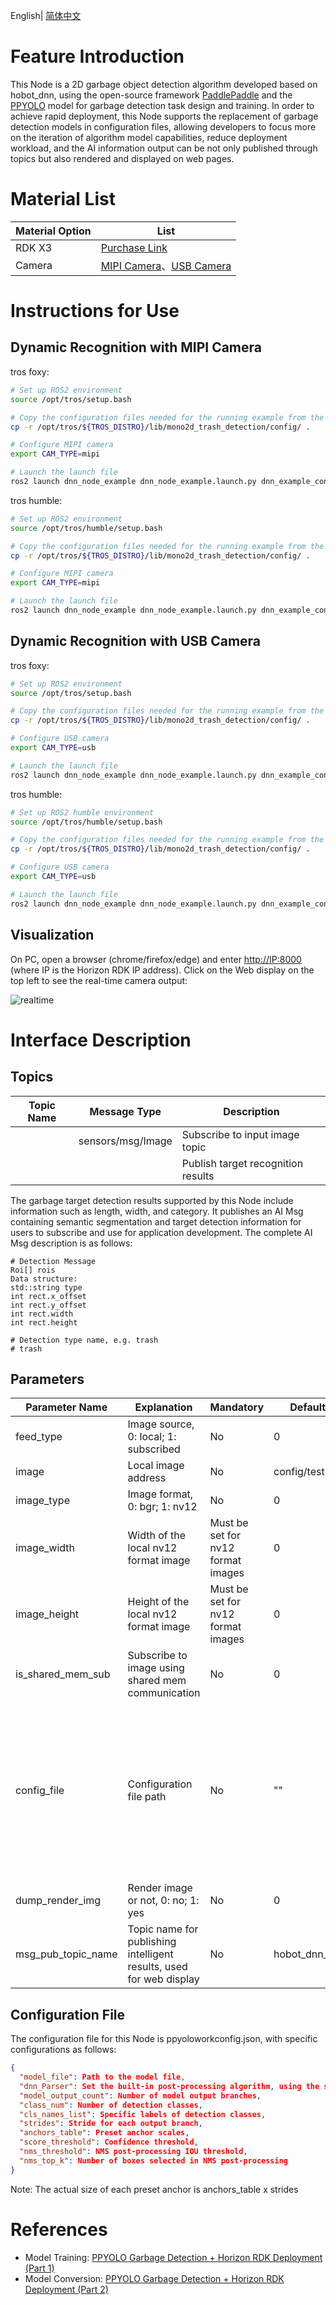English| [简体中文](./README_cn.md)

# Feature Introduction

This Node is a 2D garbage object detection algorithm developed based on hobot_dnn, using the open-source framework [PaddlePaddle](https://github.com/PaddlePaddle/PaddleDetection.git) and the [PPYOLO](https://github.com/PaddlePaddle/PaddleDetection/tree/release/2.5) model for garbage detection task design and training. In order to achieve rapid deployment, this Node supports the replacement of garbage detection models in configuration files, allowing developers to focus more on the iteration of algorithm model capabilities, reduce deployment workload, and the AI information output can be not only published through topics but also rendered and displayed on web pages.



# Material List
| Material Option    | List      |
| ------- | ------------ |
| RDK X3  | [Purchase Link](https://developer.horizon.ai/sunrise) |
| Camera | [MIPI Camera](https://github.com/HorizonRDK/hobot_mipi_cam)、[USB Camera](https://github.com/HorizonRDK/hobot_usb_cam) |



# Instructions for Use

## Dynamic Recognition with MIPI Camera

tros foxy:
```bash
# Set up ROS2 environment
source /opt/tros/setup.bash

# Copy the configuration files needed for the running example from the tros installation path.
cp -r /opt/tros/${TROS_DISTRO}/lib/mono2d_trash_detection/config/ .

# Configure MIPI camera
export CAM_TYPE=mipi

# Launch the launch file
ros2 launch dnn_node_example dnn_node_example.launch.py dnn_example_config_file:=config/ppyoloworkconfig.json dnn_example_msg_pub_topic_name:=ai_msg_mono2d_trash_detection dnn_example_image_width:=1920 dnn_example_image_height:=1080
```

tros humble:
```bash
# Set up ROS2 environment
source /opt/tros/humble/setup.bash

# Copy the configuration files needed for the running example from the tros installation path.
cp -r /opt/tros/${TROS_DISTRO}/lib/mono2d_trash_detection/config/ .

# Configure MIPI camera
export CAM_TYPE=mipi

# Launch the launch file
ros2 launch dnn_node_example dnn_node_example.launch.py dnn_example_config_file:=config/ppyoloworkconfig.json dnn_example_msg_pub_topic_name:=ai_msg_mono2d_trash_detection dnn_example_image_width:=1920 dnn_example_image_height:=1080
```

## Dynamic Recognition with USB Camera

tros foxy:
```bash
# Set up ROS2 environment
source /opt/tros/setup.bash

# Copy the configuration files needed for the running example from the tros installation path.
cp -r /opt/tros/${TROS_DISTRO}/lib/mono2d_trash_detection/config/ .

# Configure USB camera
export CAM_TYPE=usb

# Launch the launch file
ros2 launch dnn_node_example dnn_node_example.launch.py dnn_example_config_file:=config/ppyoloworkconfig.json dnn_example_msg_pub_topic_name:=ai_msg_mono2d_trash_detection dnn_example_image_width:=1920 dnn_example_image_height:=1080
``````

tros humble:
```bash
# Set up ROS2 humble environment
source /opt/tros/humble/setup.bash

# Copy the configuration files needed for the running example from the tros installation path.
cp -r /opt/tros/${TROS_DISTRO}/lib/mono2d_trash_detection/config/ .

# Configure USB camera
export CAM_TYPE=usb

# Launch the launch file
ros2 launch dnn_node_example dnn_node_example.launch.py dnn_example_config_file:=config/ppyoloworkconfig.json dnn_example_msg_pub_topic_name:=ai_msg_mono2d_trash_detection dnn_example_image_width:=1920 dnn_example_image_height:=1080
``````

## Visualization

On PC, open a browser (chrome/firefox/edge) and enter [http://IP:8000](http://ip:8000/) (where IP is the Horizon RDK IP address). Click on the Web display on the top left to see the real-time camera output:

![realtime](image/realtime.gif)



# Interface Description

## Topics
| Topic Name | Message Type        | Description              |
| ---------- | ------------------- | ------------------------ |
|            | sensors/msg/Image   | Subscribe to input image topic |
|            |                     | Publish target recognition results |

The garbage target detection results supported by this Node include information such as length, width, and category. It publishes an AI Msg containing semantic segmentation and target detection information for users to subscribe and use for application development. The complete AI Msg description is as follows:

````
# Detection Message
Roi[] rois
Data structure:
std::string type
int rect.x_offset
int rect.y_offset
int rect.width
int rect.height

# Detection type name, e.g. trash
# trash
````



## Parameters

| Parameter Name     | Explanation                             | Mandatory           | Default Value       | Note                                                                  |
| ------------------ | --------------------------------------- | -------------------- | ------------------- | --------------------------------------------------------------------- |
| feed_type          | Image source, 0: local; 1: subscribed   | No                   | 0                   |                                                                       |
| image              | Local image address                     | No                   | config/test.jpg     |                                                                       |
| image_type         | Image format, 0: bgr; 1: nv12           | No                   | 0                   |                                                                       |
| image_width        | Width of the local nv12 format image    | Must be set for nv12 format images | 0                   |                                                                       |
| image_height       | Height of the local nv12 format image   | Must be set for nv12 format images | 0                   |                                                                       |
| is_shared_mem_sub  | Subscribe to image using shared mem communication | No         | 0                   |                                                                       |
| config_file        | Configuration file path                | No                   | ""                  | Change configuration file to call different models with different post-processing algorithms. By default, it enables the fastercnn model post-processing. |
| dump_render_img    | Render image or not, 0: no; 1: yes      | No                   | 0                   |                                                                       |
| msg_pub_topic_name | Topic name for publishing intelligent results, used for web display | No                   | hobot_dnn_detection |

## Configuration File

The configuration file for this Node is ppyoloworkconfig.json, with specific configurations as follows:

```json
{
  "model_file": Path to the model file,
  "dnn_Parser": Set the built-in post-processing algorithm, using the same parsing method as yolov3 as an example, select "yolov3",
  "model_output_count": Number of model output branches,
  "class_num": Number of detection classes,
  "cls_names_list": Specific labels of detection classes,
  "strides": Stride for each output branch,
  "anchors_table": Preset anchor scales,
  "score_threshold": Confidence threshold,
  "nms_threshold": NMS post-processing IOU threshold,
  "nms_top_k": Number of boxes selected in NMS post-processing
}
```

Note: The actual size of each preset anchor is anchors_table x strides

# References

- Model Training: [PPYOLO Garbage Detection + Horizon RDK Deployment (Part 1)](https://aistudio.baidu.com/aistudio/projectdetail/4606468?contributionType=1)
- Model Conversion: [PPYOLO Garbage Detection + Horizon RDK Deployment (Part 2)](https://aistudio.baidu.com/aistudio/projectdetail/4754526?contributionType=1)

